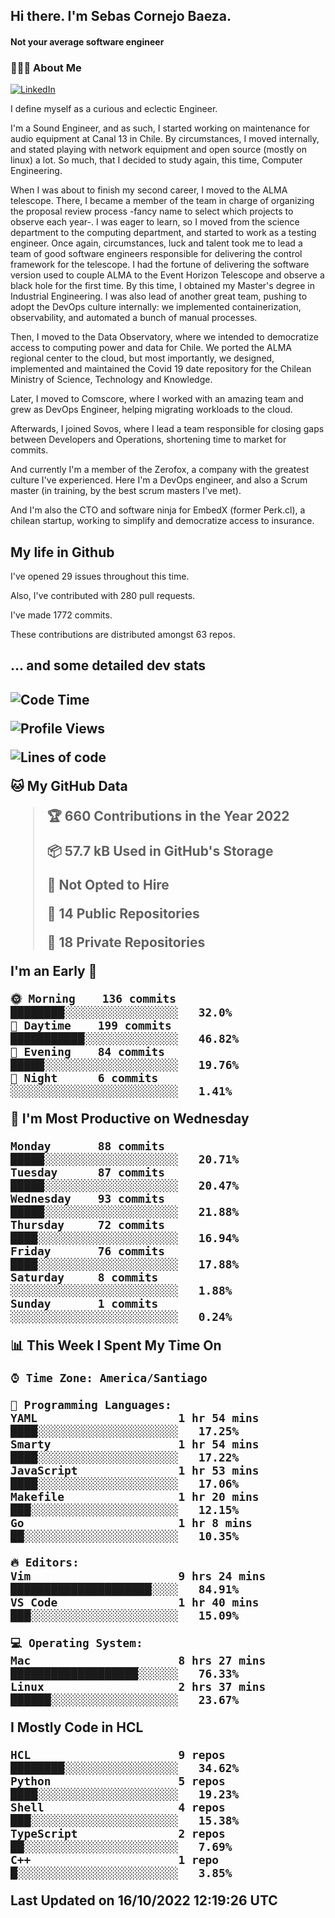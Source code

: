 <h2> Hi there.  I'm Sebas Cornejo Baeza.</h2>
<h4> Not your average software engineer</h4>
<h3> 👨🏻‍💻 About Me </h3>
<a href="http://linkedin.com/in/sebastian-cornejo-baeza/"><img alt="LinkedIn" src="https://img.shields.io/badge/Sebas%20Cornejo%20-informational?style=appveyor&logo=linkedin"></a>


I define myself as a curious and eclectic Engineer.

I'm a Sound Engineer, and as such, I started working on maintenance for audio equipment at Canal 13 in Chile.
By circumstances, I moved internally, and stated playing with network equipment and open source (mostly on linux) 
a lot. So much, that I decided to study again, this time, Computer Engineering.

When I was about to finish my second career, I moved to the ALMA telescope. There, I became a member of the team
in charge of organizing the proposal review process -fancy name to select which projects to observe each year-. 
I was eager to learn, so I moved from the science department to the computing department, and started to work as 
a testing engineer. Once again, circumstances, luck and talent took me to lead a team of good software engineers 
responsible for delivering the control framework for the telescope. I had the fortune of delivering the software
version used to couple ALMA to the Event Horizon Telescope and observe a black hole for the first time.
By this time, I obtained my Master's degree in Industrial Engineering.
I was also lead of another great team, pushing to adopt the DevOps culture internally: we implemented containerization, observability, and automated a bunch of manual processes.

Then, I moved to the Data Observatory, where we intended to democratize access to computing power
and data for Chile. We ported the ALMA regional center to the cloud, but most importantly, we designed, implemented
and maintained the Covid 19 date repository for the Chilean Ministry of Science, Technology and Knowledge.

Later, I moved to Comscore, where I worked with an amazing team and grew as DevOps Engineer, helping migrating workloads to the cloud.

Afterwards, I joined Sovos, where I lead a team responsible for closing gaps between Developers and Operations, shortening time to market for commits.

And currently I'm a member of the Zerofox, a company with the greatest culture I've experienced. Here I'm a DevOps
engineer, and also a Scrum master (in training, by the best scrum masters I've met).
 
And I'm also the CTO and software ninja for EmbedX (former Perk.cl), a chilean startup, working to simplify and democratize access to insurance.

<h2> My life in Github </h2>

I've opened 29 issues throughout this time.

Also, I've contributed with 280 pull requests.

I've made 1772 commits.

These contributions are distributed amongst 63 repos.

<h2>... and some detailed dev stats<h2>

<!--START_SECTION:waka-->
![Code Time](http://img.shields.io/badge/Code%20Time-166%20hrs%2045%20mins-blue)

![Profile Views](http://img.shields.io/badge/Profile%20Views-1-blue)

![Lines of code](https://img.shields.io/badge/From%20Hello%20World%20I%27ve%20Written-542%20Thousand%20lines%20of%20code-blue)

**🐱 My GitHub Data** 

> 🏆 660 Contributions in the Year 2022
 > 
> 📦 57.7 kB Used in GitHub's Storage 
 > 
> 🚫 Not Opted to Hire
 > 
> 📜 14 Public Repositories 
 > 
> 🔑 18 Private Repositories  
 > 
**I'm an Early 🐤** 

```text
🌞 Morning    136 commits    ████████░░░░░░░░░░░░░░░░░   32.0% 
🌆 Daytime    199 commits    ███████████░░░░░░░░░░░░░░   46.82% 
🌃 Evening    84 commits     █████░░░░░░░░░░░░░░░░░░░░   19.76% 
🌙 Night      6 commits      ░░░░░░░░░░░░░░░░░░░░░░░░░   1.41%

```
📅 **I'm Most Productive on Wednesday** 

```text
Monday       88 commits     █████░░░░░░░░░░░░░░░░░░░░   20.71% 
Tuesday      87 commits     █████░░░░░░░░░░░░░░░░░░░░   20.47% 
Wednesday    93 commits     █████░░░░░░░░░░░░░░░░░░░░   21.88% 
Thursday     72 commits     ████░░░░░░░░░░░░░░░░░░░░░   16.94% 
Friday       76 commits     ████░░░░░░░░░░░░░░░░░░░░░   17.88% 
Saturday     8 commits      ░░░░░░░░░░░░░░░░░░░░░░░░░   1.88% 
Sunday       1 commits      ░░░░░░░░░░░░░░░░░░░░░░░░░   0.24%

```


📊 **This Week I Spent My Time On** 

```text
⌚︎ Time Zone: America/Santiago

💬 Programming Languages: 
YAML                     1 hr 54 mins        ████░░░░░░░░░░░░░░░░░░░░░   17.25% 
Smarty                   1 hr 54 mins        ████░░░░░░░░░░░░░░░░░░░░░   17.22% 
JavaScript               1 hr 53 mins        ████░░░░░░░░░░░░░░░░░░░░░   17.06% 
Makefile                 1 hr 20 mins        ███░░░░░░░░░░░░░░░░░░░░░░   12.15% 
Go                       1 hr 8 mins         ██░░░░░░░░░░░░░░░░░░░░░░░   10.35%

🔥 Editors: 
Vim                      9 hrs 24 mins       █████████████████████░░░░   84.91% 
VS Code                  1 hr 40 mins        ███░░░░░░░░░░░░░░░░░░░░░░   15.09%

💻 Operating System: 
Mac                      8 hrs 27 mins       ███████████████████░░░░░░   76.33% 
Linux                    2 hrs 37 mins       ██████░░░░░░░░░░░░░░░░░░░   23.67%

```

**I Mostly Code in HCL** 

```text
HCL                      9 repos             ████████░░░░░░░░░░░░░░░░░   34.62% 
Python                   5 repos             ████░░░░░░░░░░░░░░░░░░░░░   19.23% 
Shell                    4 repos             ███░░░░░░░░░░░░░░░░░░░░░░   15.38% 
TypeScript               2 repos             ██░░░░░░░░░░░░░░░░░░░░░░░   7.69% 
C++                      1 repo              █░░░░░░░░░░░░░░░░░░░░░░░░   3.85%

```



 Last Updated on 16/10/2022 12:19:26 UTC
<!--END_SECTION:waka-->

